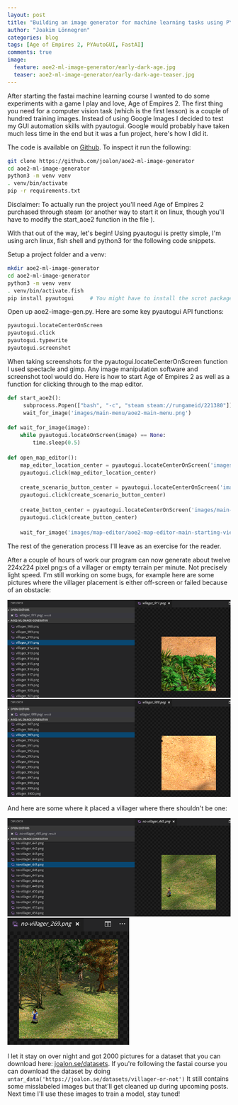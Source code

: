 ```yaml
---
layout: post
title: "Building an image generator for machine learning tasks using PYAutoGUI"
author: "Joakim Lönnegren"
categories: blog
tags: [Age of Empires 2, PYAutoGUI, FastAI]
comments: true
image:
  feature: aoe2-ml-image-generator/early-dark-age.jpg
  teaser: aoe2-ml-image-generator/early-dark-age-teaser.jpg
---
```


After starting the fastai machine learning course I wanted to do some experiments with a game I play and love, Age of Empires 2. The first thing you need for a computer vision task (which is the first lesson) is a couple of hundred training images. Instead of using Google Images I decided to test my GUI automation skills with pyautogui. Google would probably have taken much less time in the end but it was a fun project, here's how I did it.

The code is available on [Github](https://github.com/joalon/aoe2-ml-image-generator). To inspect it run the following:
```bash
git clone https://github.com/joalon/aoe2-ml-image-generator
cd aoe2-ml-image-generator
python3 -m venv venv
. venv/bin/activate
pip -r requirements.txt
```

Disclaimer: To actually run the project you'll need Age of Empires 2 purchased through steam (or another way to start it on linux, though you'll have to modify the start_aoe2 function in the file ).

With that out of the way, let's begin! Using pyautogui is pretty simple, I'm using arch linux, fish shell and python3 for the following code snippets.

Setup a project folder and a venv:

```bash
mkdir aoe2-ml-image-generator
cd aoe2-ml-image-generator
python3 -m venv venv
. venv/bin/activate.fish
pip install pyautogui     # You might have to install the scrot package from your regular package manager. Pyautogui relies on scrot for its screenshot functionality
```

Open up aoe2-image-gen.py. Here are some key pyautogui API functions:

```python
pyautogui.locateCenterOnScreen
pyautogui.click
pyautogui.typewrite
pyautogui.screenshot
```

When taking screenshots for the pyautogui.locateCenterOnScreen function I used spectacle and gimp. Any image manipulation software and screenshot tool would do. Here is how to start Age of Empires 2 as well as a function for clicking through to the map editor.

```python
def start_aoe2():
     subprocess.Popen(["bash", "-c", "steam steam://rungameid/221380"])
     wait_for_image('images/main-menu/aoe2-main-menu.png')

def wait_for_image(image):
    while pyautogui.locateOnScreen(image) == None:
        time.sleep(0.5)

def open_map_editor():
    map_editor_location_center = pyautogui.locateCenterOnScreen('images/main-menu/aoe2-map-editor-button.png')
    pyautogui.click(map_editor_location_center)

    create_scenario_button_center = pyautogui.locateCenterOnScreen('images/main-menu/aoe2-main-menu-create-scenario-button.png')
    pyautogui.click(create_scenario_button_center)

    create_button_center = pyautogui.locateCenterOnScreen('images/main-menu/aoe2-main-menu-create-button.png')
    pyautogui.click(create_button_center)

    wait_for_image('images/map-editor/aoe2-map-editor-main-starting-view.png')
```

The rest of the generation process I'll leave as an exercise for the reader.

After a couple of hours of work our program can now generate about twelve 224x224 pixel png:s of a villager or empty terrain per minute. Not precisely light speed. I'm still working on some bugs, for example here are some pictures where the villager placement is either off-screen or failed because of an obstacle:

![No villager in sight](/images/aoe2-ml-image-generator/no-villager-in-sight.png "No villager in sight")
![An offscreen villager](/images/aoe2-ml-image-generator/off-screen-villager.png "Where is it?")

And here are some where it placed a villager where there shouldn't be one:

![An unexpected villager](/images/aoe2-ml-image-generator/an-unexpected-villager.png "An unexpected villager")
![Another unexpected villager](/images/aoe2-ml-image-generator/an-unexpected-villager_2.png "Nobody expects...")

I let it stay on over night and got 2000 pictures for a dataset that you can download here: [joalon.se/datasets](https://joalon.se/datasets/villager-or-not.tgz). If you're following the fastai course you can download the dataset by doing `untar_data('https://joalon.se/datasets/villager-or-not')`
It still contains some misslabeled images but that'll get cleaned up during upcoming posts. Next time I'll use these images to train a model, stay tuned!
